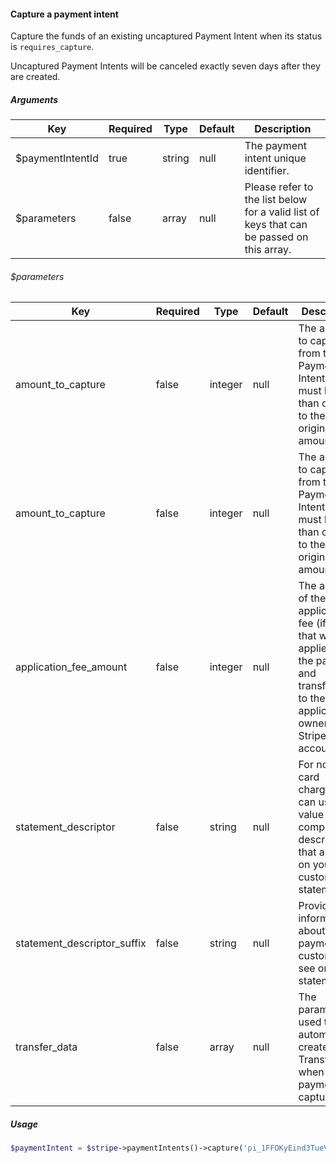 #### Capture a payment intent

Capture the funds of an existing uncaptured Payment Intent when its status is `requires_capture`.

Uncaptured Payment Intents will be canceled exactly seven days after they are created.

##### Arguments

<table>
    <thead>
        <th>Key</th>
        <th>Required</th>
        <th>Type</th>
        <th>Default</th>
        <th>Description</th>
    </thead>
    <tbody>
        <tr>
            <td>$paymentIntentId</td>
            <td>true</td>
            <td>string</td>
            <td>null</td>
            <td>The payment intent unique identifier.</td>
        </tr>
        <tr>
            <td>$parameters</td>
            <td>false</td>
            <td>array</td>
            <td>null</td>
            <td>Please refer to the list below for a valid list of keys that can be passed on this array.</td>
        </tr>
    </tbody>
</table>

###### $parameters

<table>
    <thead>
        <th>Key</th>
        <th>Required</th>
        <th>Type</th>
        <th>Default</th>
        <th>Description</th>
    </thead>
    <tbody>
        <tr>
            <td>amount_to_capture</td>
            <td>false</td>
            <td>integer</td>
            <td>null</td>
            <td>The amount to capture from the Payment Intent, which must be less than or equal to the original amount.</td>
        </tr>
        <tr>
            <td>amount_to_capture</td>
            <td>false</td>
            <td>integer</td>
            <td>null</td>
            <td>The amount to capture from the Payment Intent, which must be less than or equal to the original amount.</td>
        </tr>
        <tr>
            <td>application_fee_amount</td>
            <td>false</td>
            <td>integer</td>
            <td>null</td>
            <td>The amount of the application fee (if any) that will be applied to the payment and transferred to the application owner’s Stripe account.</td>
        </tr>
        <tr>
            <td>statement_descriptor</td>
            <td>false</td>
            <td>string</td>
            <td>null</td>
            <td>For non-card charges, you can use this value as the complete description that appears on your customers’ statements.</td>
        </tr>
        <tr>
            <td>statement_descriptor_suffix</td>
            <td>false</td>
            <td>string</td>
            <td>null</td>
            <td>Provides information about a card payment that customers see on their statements.</td>
        </tr>
        <tr>
            <td>transfer_data</td>
            <td>false</td>
            <td>array</td>
            <td>null</td>
            <td>The parameters used to automatically create a Transfer when the payment is captured.</td>
        </tr>
    </tbody>
</table>

##### Usage

```php
$paymentIntent = $stripe->paymentIntents()->capture('pi_1FFOKyEind3TueVhoddAahvY');
```
